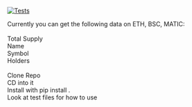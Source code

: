 [![Tests](https://github.com/crosschainer/pydefistats/actions/workflows/python-app.yml/badge.svg)](https://github.com/crosschainer/pydefistats/actions/workflows/python-app.yml)

Currently you can get the following data on ETH, BSC, MATIC:\
\
Total Supply\
Name\
Symbol\
Holders\
\
Clone Repo\
CD into it\
Install with pip install .\
Look at test files for how to use
